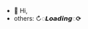 - 👋 Hi,
-  others: ↻◌𝙇𝙤𝙖𝙙𝙞𝙣𝙜◌⟳
<!---
EarthDarkPlanet/EarthDarkPlanet is a ✨ special ✨ repository because its `README.md` (this file) appears on your GitHub profile.
You can click the Preview link to take a look at your changes.
--->
